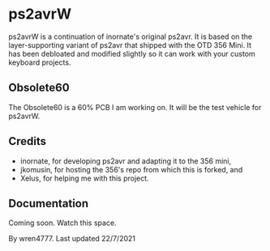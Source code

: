# ps2avrW

ps2avrW is a continuation of inornate's original ps2avr. It is based on the layer-supporting variant of ps2avr that shipped with the OTD 356 Mini. It has been debloated and modified slightly so it can work with your custom keyboard projects.

## Obsolete60

The Obsolete60 is a 60% PCB I am working on. It will be the test vehicle for ps2avrW.

## Credits

- inornate, for developing ps2avr and adapting it to the 356 mini,
- jkomusin, for hosting the 356's repo from which this is forked, and
- Xelus, for helping me with this project.

## Documentation

Coming soon. Watch this space.

By wren4777. Last updated 22/7/2021

